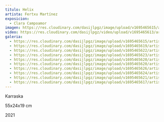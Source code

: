 ```yaml
---
titulo: Helix
artista: Fertxu Martínez
exposicion:
  - Clara Campoamor
imagen: https://res.cloudinary.com/dasijlpgz/image/upload/v1695465615/artistas/Fertxu%20Mart%C3%ADnez/Helix/P1060820.jpg
video: https://res.cloudinary.com/dasijlpgz/video/upload/v1695465613/artistas/Fertxu%20Mart%C3%ADnez/Helix/Sin_t%C3%ADtulo.mp4
galeria:
  - https://res.cloudinary.com/dasijlpgz/image/upload/v1695465615/artistas/Fertxu%20Mart%C3%ADnez/Helix/P1060820.jpg
  - https://res.cloudinary.com/dasijlpgz/image/upload/v1695465619/artistas/Fertxu%20Mart%C3%ADnez/Helix/P1060823.jpg
  - https://res.cloudinary.com/dasijlpgz/image/upload/v1695465622/artistas/Fertxu%20Mart%C3%ADnez/Helix/P1060838.jpg
  - https://res.cloudinary.com/dasijlpgz/image/upload/v1695465623/artistas/Fertxu%20Mart%C3%ADnez/Helix/P1060832.jpg
  - https://res.cloudinary.com/dasijlpgz/image/upload/v1695465620/artistas/Fertxu%20Mart%C3%ADnez/Helix/P1060824.jpg
  - https://res.cloudinary.com/dasijlpgz/image/upload/v1695465620/artistas/Fertxu%20Mart%C3%ADnez/Helix/P1060827.jpg
  - https://res.cloudinary.com/dasijlpgz/image/upload/v1695465626/artistas/Fertxu%20Mart%C3%ADnez/Helix/P1060829.jpg
  - https://res.cloudinary.com/dasijlpgz/image/upload/v1695465624/artistas/Fertxu%20Mart%C3%ADnez/Helix/P1060837.jpg
  - https://res.cloudinary.com/dasijlpgz/image/upload/v1695465621/artistas/Fertxu%20Mart%C3%ADnez/Helix/P1060831.jpg
  - https://res.cloudinary.com/dasijlpgz/image/upload/v1695465617/artistas/Fertxu%20Mart%C3%ADnez/Helix/P1060826.jpg
---
```


Karraska

5﻿5x24x19 cm

2021
